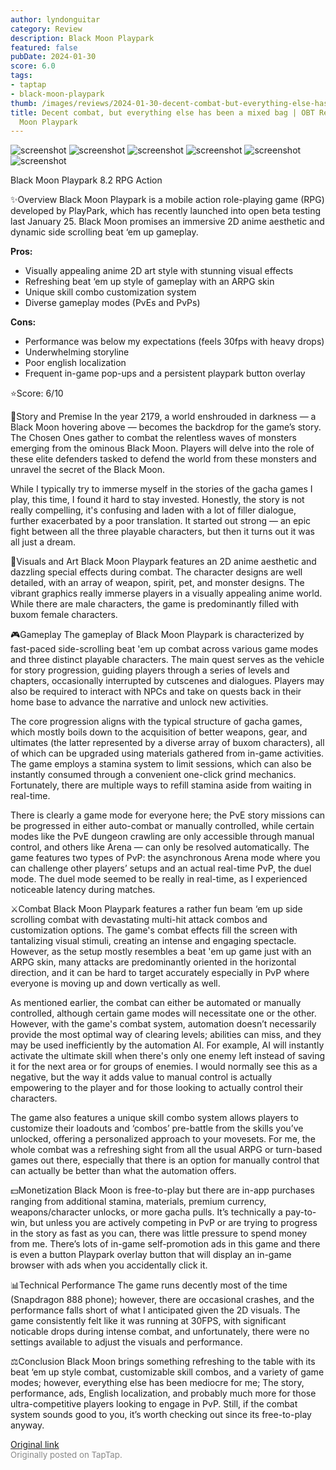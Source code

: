 ```yaml
---
author: lyndonguitar
category: Review
description: Black Moon Playpark
featured: false
pubDate: 2024-01-30
score: 6.0
tags:
- taptap
- black-moon-playpark
thumb: /images/reviews/2024-01-30-decent-combat-but-everything-else-has-been-a-mixed-bag--obt-review---black-moon-playpark-0.avif
title: Decent combat, but everything else has been a mixed bag | OBT Review - Black
  Moon Playpark
---
```


<div class="gallery">
  <img src="/images/reviews/2024-01-30-decent-combat-but-everything-else-has-been-a-mixed-bag--obt-review---black-moon-playpark-0.avif" alt="screenshot" />
  <img src="/images/reviews/2024-01-30-decent-combat-but-everything-else-has-been-a-mixed-bag--obt-review---black-moon-playpark-1.avif" alt="screenshot" />
  <img src="/images/reviews/2024-01-30-decent-combat-but-everything-else-has-been-a-mixed-bag--obt-review---black-moon-playpark-2.avif" alt="screenshot" />
  <img src="/images/reviews/2024-01-30-decent-combat-but-everything-else-has-been-a-mixed-bag--obt-review---black-moon-playpark-3.avif" alt="screenshot" />
  <img src="/images/reviews/2024-01-30-decent-combat-but-everything-else-has-been-a-mixed-bag--obt-review---black-moon-playpark-4.avif" alt="screenshot" />
  <img src="/images/reviews/2024-01-30-decent-combat-but-everything-else-has-been-a-mixed-bag--obt-review---black-moon-playpark-5.avif" alt="screenshot" />
</div>

Black Moon Playpark
8.2
RPG
Action

✨Overview
Black Moon Playpark is a mobile action role-playing game (RPG) developed by PlayPark, which has recently launched into open beta testing last January 25. Black Moon promises an immersive 2D anime aesthetic and dynamic side scrolling beat ‘em up gameplay.


**Pros:**
- Visually appealing anime 2D art style with stunning visual effects
- Refreshing beat ‘em up style of gameplay with an ARPG skin
- Unique skill combo customization system
- Diverse gameplay modes (PvEs and PvPs)



**Cons:**
- Performance was below my expectations (feels 30fps with heavy drops)
- Underwhelming storyline
- Poor english localization
- Frequent in-game pop-ups and a persistent playpark button overlay


⭐️Score: 6/10

📖Story and Premise
In the year 2179, a world enshrouded in darkness — a Black Moon hovering above — becomes the backdrop for the game’s story. The Chosen Ones gather to combat the relentless waves of monsters emerging from the ominous Black Moon. Players will delve into the role of these elite defenders tasked to defend the world from these monsters and unravel the secret of the Black Moon.

While I typically try to immerse myself in the stories of the gacha games I play, this time, I found it hard to stay invested. Honestly, the story is not really compelling, it's confusing and laden with a lot of filler dialogue, further exacerbated by a poor translation. It started out strong — an epic fight between all the three playable characters, but then it turns out it was all just a dream.

🎨Visuals and Art
Black Moon Playpark features an 2D anime aesthetic and dazzling special effects during combat. The character designs are well detailed, with an array of weapon, spirit, pet, and monster designs. The vibrant graphics really immerse players in a visually appealing anime world. While there are male characters, the game is predominantly filled with buxom female characters.

🎮Gameplay
The gameplay of Black Moon Playpark is characterized by fast-paced side-scrolling beat 'em up combat across various game modes and three distinct playable characters. The main quest serves as the vehicle for story progression, guiding players through a series of levels and chapters, occasionally interrupted by cutscenes and dialogues. Players may also be required to interact with NPCs and take on quests back in their home base to advance the narrative and unlock new activities.

The core progression aligns with the typical structure of gacha games, which mostly boils down to the acquisition of better weapons, gear, and ultimates (the latter represented by a diverse array of buxom characters), all of which can be upgraded using materials gathered from in-game activities. The game employs a stamina system to limit sessions, which can also be instantly consumed through a convenient one-click grind mechanics. Fortunately, there are multiple ways to refill stamina aside from waiting in real-time.

There is clearly a game mode for everyone here; the PvE story missions can be progressed in either auto-combat or manually controlled, while certain modes like the PvE dungeon crawling are only accessible through manual control, and others like Arena — can only be resolved automatically. The game features two types of PvP: the asynchronous Arena mode where you can challenge other players’ setups and an actual real-time PvP, the duel mode. The duel mode seemed to be really in real-time, as I experienced noticeable latency during matches.

⚔️Combat
Black Moon Playpark features a rather fun beam ‘em up side scrolling combat with devastating multi-hit attack combos and customization options. The game's combat effects fill the screen with tantalizing visual stimuli, creating an intense and engaging spectacle. However, as the setup mostly resembles a beat 'em up game just with an ARPG skin, many attacks are predominantly oriented in the horizontal direction, and it can be hard to target accurately especially in PvP where everyone is moving up and down vertically as well.

As mentioned earlier, the combat can either be automated or manually controlled, although certain game modes will necessitate one or the other. However, with the game's combat system, automation doesn’t necessarily provide the most optimal way of clearing levels; abilities can miss, and they may be used inefficiently by the automation AI. For example, AI will instantly activate the ultimate skill when there's only one enemy left instead of saving it for the next area or for groups of enemies. I would normally see this as a negative, but the way it adds value to manual control is actually empowering to the player and for those looking to actually control their characters.

The game also features a unique skill combo system allows players to customize their loadouts and ‘combos’ pre-battle from the skills you’ve unlocked, offering a personalized approach to your movesets. For me, the whole combat was a refreshing sight from all the usual ARPG or turn-based games out there, especially that there is an option for manually control that can actually be better than what the automation offers.

💵Monetization
Black Moon is free-to-play but there are in-app purchases ranging from additional stamina, materials, premium currency, weapons/character unlocks, or more gacha pulls. It’s technically a pay-to-win, but unless you are actively competing in PvP or are trying to progress in the story as fast as you can, there was little pressure to spend money from me. There’s lots of in-game self-promotion ads in this game and there is even a button Playpark overlay button that will display an in-game browser with ads when you accidentally click it.

📊Technical Performance
The game runs decently most of the time (Snapdragon 888 phone); however, there are occasional crashes, and the performance falls short of what I anticipated given the 2D visuals. The game consistently felt like it was running at 30FPS, with significant noticable drops during intense combat, and unfortunately, there were no settings available to adjust the visuals and performance.

⚖️Conclusion
Black Moon brings something refreshing to the table with its beat ‘em up style combat, customizable skill combos, and a variety of game modes; however, everything else has been mediocre for me; The story, performance, ads, English localization, and probably much more for those ultra-competitive players looking to engage in PvP. Still, if the combat system sounds good to you, it’s worth checking out since its free-to-play anyway.

[Original link](https://www.taptap.io/post/6927729)<br><span style="font-size: 0.95em; color: #888;">Originally posted on TapTap.</span>